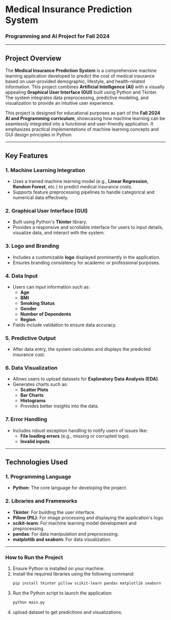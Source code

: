 

# **Medical Insurance Prediction System**  
### **Programming and AI Project for Fall 2024**

---

## **Project Overview**  
The **Medical Insurance Prediction System** is a comprehensive machine learning application developed to predict the cost of medical insurance based on user-provided demographic, lifestyle, and health-related information. This project combines **Artificial Intelligence (AI)** with a visually appealing **Graphical User Interface (GUI)** built using Python and Tkinter. The system integrates data preprocessing, predictive modeling, and visualization to provide an intuitive user experience.

This project is designed for educational purposes as part of the **Fall 2024 AI and Programming curriculum**, showcasing how machine learning can be seamlessly integrated into a functional and user-friendly application. It emphasizes practical implementations of machine learning concepts and GUI design principles in Python.

---

## **Key Features**

### **1. Machine Learning Integration**
- Uses a trained machine learning model (e.g., **Linear Regression**, **Random Forest**, etc.) to predict medical insurance costs.
- Supports feature preprocessing pipelines to handle categorical and numerical data effectively.

### **2. Graphical User Interface (GUI)**
- Built using Python's **Tkinter** library.
- Provides a responsive and scrollable interface for users to input details, visualize data, and interact with the system.

### **3. Logo and Branding**
- Includes a customizable **logo** displayed prominently in the application.
- Ensures branding consistency for academic or professional purposes.

### **4. Data Input**
- Users can input information such as:
  - **Age**
  - **BMI**
  - **Smoking Status**
  - **Gender**
  - **Number of Dependents**
  - **Region**  
- Fields include validation to ensure data accuracy.

### **5. Predictive Output**
- After data entry, the system calculates and displays the predicted insurance cost.

### **6. Data Visualization**
- Allows users to upload datasets for **Exploratory Data Analysis (EDA)**.
- Generates charts such as:
  - **Scatter Plots**
  - **Bar Charts**
  - **Histograms**  
  - Provides better insights into the data.

### **7. Error Handling**
- Includes robust exception handling to notify users of issues like:
  - **File loading errors** (e.g., missing or corrupted logo).
  - **Invalid inputs**.

---

## **Technologies Used**

### **1. Programming Language**
- **Python**: The core language for developing the project.

### **2. Libraries and Frameworks**
- **Tkinter**: For building the user interface.
- **Pillow (PIL)**: For image processing and displaying the application's logo.
- **scikit-learn**: For machine learning model development and preprocessing.
- **pandas**: For data manipulation and preprocessing.
- **matplotlib and seaborn**: For data visualization.

---

### **How to Run the Project**
1. Ensure Python is installed on your machine.  
2. Install the required libraries using the following command:  
   ```bash
   pip install tkinter pillow scikit-learn pandas matplotlib seaborn
   ```  
3. Run the Python script to launch the application:  
   ```bash
   python main.py
   ```  
4. upload dataset to get predictions and visualizations.
